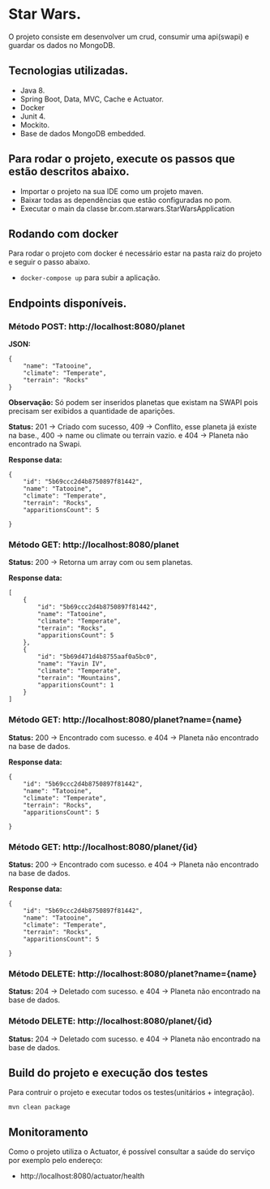 # Star Wars.

O projeto consiste em desenvolver um crud, consumir uma api(swapi) e guardar os dados no MongoDB.

## Tecnologias utilizadas.

- Java 8.
- Spring Boot, Data, MVC, Cache e Actuator.
- Docker
- Junit 4.
- Mockito.
- Base de dados MongoDB embedded.

## Para rodar o projeto, execute os passos que estão descritos abaixo.

- Importar o projeto na sua IDE como um projeto maven.
- Baixar todas as dependências que estão configuradas no pom.
- Executar o main da classe br.com.starwars.StarWarsApplication

## Rodando com docker

Para rodar o projeto com docker é necessário estar na pasta raiz do projeto e seguir o passo abaixo.

- ```docker-compose up``` para subir a aplicação.

## Endpoints disponíveis.

### Método POST: http://localhost:8080/planet

**JSON:**

```
{
    "name": "Tatooine", 
    "climate": "Temperate",
    "terrain": "Rocks"
}
```

**Observação:** Só podem ser inseridos planetas que existam na SWAPI pois precisam ser exibidos a quantidade de aparições.

**Status:** 201 -> Criado com sucesso, 409 -> Conflito, esse planeta já existe na base., 400 -> name ou climate ou terrain vazio. e 404 -> Planeta não encontrado na Swapi.

**Response data:** 

```
{
    "id": "5b69ccc2d4b8750897f81442",
    "name": "Tatooine",
    "climate": "Temperate",
    "terrain": "Rocks",
    "apparitionsCount": 5
    
}
```

### Método GET: http://localhost:8080/planet

**Status:** 200 -> Retorna um array com ou sem planetas.

**Response data:** 

```
[
    {
        "id": "5b69ccc2d4b8750897f81442",
        "name": "Tatooine",
        "climate": "Temperate",
        "terrain": "Rocks",
        "apparitionsCount": 5
    },
    {
        "id": "5b69d471d4b8755aaf0a5bc0",
        "name": "Yavin IV",
        "climate": "Temperate",
        "terrain": "Mountains",
        "apparitionsCount": 1
    }
]
```

### Método GET: http://localhost:8080/planet?name={name}

**Status:** 200 -> Encontrado com sucesso. e 404 -> Planeta não encontrado na base de dados.

**Response data:** 

```
{
    "id": "5b69ccc2d4b8750897f81442",
    "name": "Tatooine",
    "climate": "Temperate",
    "terrain": "Rocks",
    "apparitionsCount": 5
    
}
```

### Método GET: http://localhost:8080/planet/{id}

**Status:** 200 -> Encontrado com sucesso. e 404 -> Planeta não encontrado na base de dados.

**Response data:** 

```
{
    "id": "5b69ccc2d4b8750897f81442",
    "name": "Tatooine",
    "climate": "Temperate",
    "terrain": "Rocks",
    "apparitionsCount": 5
    
}
```

### Método DELETE: http://localhost:8080/planet?name={name}

**Status:** 204 -> Deletado com sucesso. e 404 -> Planeta não encontrado na base de dados.

### Método DELETE: http://localhost:8080/planet/{id}

**Status:** 204 -> Deletado com sucesso. e 404 -> Planeta não encontrado na base de dados.

## Build do projeto e execução dos testes

Para contruir o projeto e executar todos os testes(unitários + integração).

	mvn clean package

## Monitoramento

Como o projeto utiliza o Actuator, é possível consultar a saúde do serviço por exemplo pelo endereço:

- http://localhost:8080/actuator/health